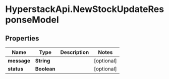 # HyperstackApi.NewStockUpdateResponseModel

## Properties

Name | Type | Description | Notes
------------ | ------------- | ------------- | -------------
**message** | **String** |  | [optional] 
**status** | **Boolean** |  | [optional] 


